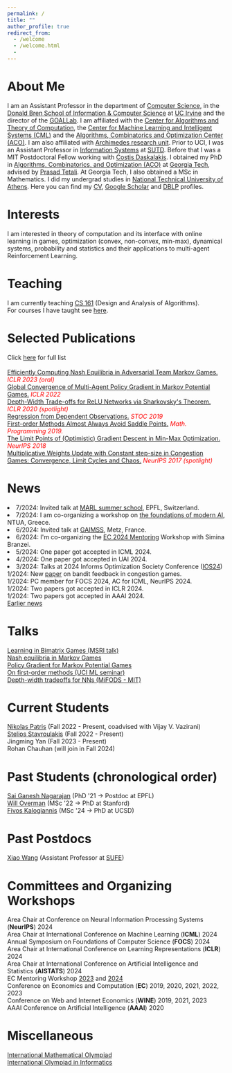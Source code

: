 ```yaml
---
permalink: /
title: ""
author_profile: true
redirect_from: 
  - /welcome
  - /welcome.html
  - 
---
```

<script>
function copy(dest, source) {
  if(dest.source == source) {
    dest.innerHTML = "";
    dest.source = null;
  }
  else {
    dest.innerHTML = source.innerHTML;
    dest.source = source;
  }
  dest.blur();
}
</script>
About Me
======
I am an Assistant Professor in the department of [Computer Science](https://www.cs.uci.edu/), in the [Donald Bren School of Information & Computer Science](https://www.ics.uci.edu/) at [UC Irvine](https://uci.edu/) and the director of the [GOALLab](https://goallabuci.github.io/). I am affiliated with the [Center for Algorithms and Theory of Computation](https://www.ics.uci.edu/~theory/), the [Center for Machine Learning and Intelligent Systems (CML)](https://cml.ics.uci.edu/) and the [Algorithms, Combinatorics and Optimization Center (ACO)](https://acoi.ics.uci.edu/). I am also affiliated with [Archimedes research unit](https://www.archimedesai.gr/). Prior to UCI, I was an Assistant Professor in [Information Systems](https://istd.sutd.edu.sg/) at [SUTD](https://www.sutd.edu.sg/). Before that I was a MIT Postdoctoral Fellow working with [Costis Daskalakis](http://people.csail.mit.edu/costis/). I obtained my PhD in [Algorithms, Combinatorics, and Optimization (ACO)](https://www.aco.gatech.edu/) at [Georgia Tech](https://www.gatech.edu/), advised by [Prasad Tetali](https://tetali.github.io/). At Georgia Tech, I also obtained a MSc in Mathematics. I did my undergrad studies in [National Technical University of Athens](https://www.ntua.gr/en/). Here you can find my [CV](https://panageas.github.io/files/panageascv.pdf), [Google Scholar](https://scholar.google.com/citations?user=5NiFWuwAAAAJ&hl=en) and [DBLP](https://dblp.org/pers/hd/p/Panageas:Ioannis) profiles. <br/>



Interests
======
I am interested in theory of computation and its interface with online learning in games, optimization (convex, non-convex, min-max), dynamical systems, probability and statistics and their applications to multi-agent Reinforcement Learning. 

Teaching 
======
I am currently teaching [CS 161](https://panageas.github.io/algo2024.html) (Design and Analysis of Algorithms). <br/> For courses I have taught see [here](https://panageas.github.io/teaching/). <br/>
 

Selected Publications 
======
Click [here](https://panageas.github.io/publications) for full list<br/>
<br/>
[Efficiently Computing Nash Equilibria in Adversarial Team Markov Games.](https://arxiv.org/abs/2208.02204) _<font color="red">ICLR 2023 (oral)</font>_ <br/>
[Global Convergence of Multi-Agent Policy Gradient in Markov Potential Games.](https://arxiv.org/abs/2106.01969) _<font color="red">ICLR 2022</font>_ <br/>
[Depth-Width Trade-offs for ReLU Networks via Sharkovsky's Theorem.](https://arxiv.org/abs/1912.04378) 
_<font color="red">ICLR 2020 (spotlight)</font>_ <br/>
[Regression from Dependent Observations.](https://arxiv.org/abs/1905.03353) _<font color="red"> STOC 2019 </font>_  <br/>
[First-order Methods Almost Always Avoid Saddle Points.](https://arxiv.org/abs/1710.07406) _<font color="red"> Math. Programming 2019. </font>_  <br/>
[The Limit Points of (Optimistic) Gradient Descent in Min-Max Optimization.](https://arxiv.org/abs/1807.03907) _<font color="red">NeurIPS 2018</font>_ <br/>
[Multiplicative Weights Update with Constant step-size in Congestion Games: Convergence, Limit Cycles and Chaos.](https://arxiv.org/abs/1703.01138) 
 _<font color="red">NeurIPS 2017 (spotlight)</font>_ <br/>

News 
======
<u1>
    <li> 7/2024: Invited talk at <a href="https://sites.google.com/view/marl-school2024/home">MARL summer school</a>,  EPFL, Switzerland. </li>
    <li> 7/2024: I am co-organizing a workshop on <a href="https://corelab.ntua.gr/aifoundations2024/"> the foundations of modern AI</a>, NTUA, Greece. </li>
    <li> 6/2024: Invited talk at <a href="https://www.gaimss24.org/workshop">GAIMSS</a>,  Metz, France. </li>
    <li> 6/2024: I'm co-organizing the <a href="https://sites.google.com/view/ec24mentoring/home">
    EC 2024 Mentoring</a> Workshop with Simina Branzei. </li>
    <li> 5/2024: One paper got accepted in ICML 2024. </li>
    <li> 4/2024: One paper got accepted in UAI 2024. </li>
    <li> 3/2024: Talks at 2024 Informs Optimization Society Conference (<a href="https://ios2024.rice.edu/">IOS24</a>) </li>
     1/2024: New <a href="https://arxiv.org/abs/2401.09628">paper</a> on bandit feedback in congestion games. <br/>
     1/2024: PC member for FOCS 2024, AC for ICML, NeurIPS 2024. <br/>
     1/2024: Two papers got accepted in ICLR 2024. <br/>
     1/2024: Two papers got accepted in AAAI 2024. <br/>
<a href="javascript:copy(div1, news)">Earlier news</a>
<div id="div1"></div>
<div id="news" style="display:none">
<blockquote>
     11/2023: Talk at Simons Laufer Mathematical Sciences Institute on learning in two player games. <br/>
     10/2023: Talk at Informs on Markov polymatrix Games. <br/>
     10/2023: AC for ICLR 2024, AISTATS 2024. <br/>
     9/2023: Four papers got accepted in NeurIPS 2023. <br/>
     6/2023: I'm co-organizing the <a href="https://sites.google.com/view/ec23mentoring/home">
    EC 2023 Mentoring</a> Workshop with Simina Branzei. <br/>
   5/2023 One <a href="https://arxiv.org/abs/2301.02129"> paper</a> accepted in EC 2023. <br/>
   4/2023 One <a href="https://arxiv.org/abs/2306.15543">paper</a> accepted in ICML 2023 as oral. <br/>
 3/2023: <a href="https://panageas.github.io/_pages/recent_advances.pdf">Talk</a> on computing Nash equilibria in Markov Games.<br/>
2/2023: New paper on <a href="https://arxiv.org/abs/2301.11241">time-varying games.</a> <br/>
1/2023: Two papers accepted in ICLR 2023, <a href="https://arxiv.org/abs/2208.02204"> one oral.</a><br/>
  </blockquote>
  </div>
</u1>   

Talks 
======
[Learning in Bimatrix Games (MSRI talk)](https://panageas.github.io/_pages/MSRItalkfinal.pdf) <br/>
[Nash equilibria in Markov Games](https://panageas.github.io/_pages/recent_advances.pdf) <br/>
[Policy Gradient for Markov Potential Games](https://www.youtube.com/watch?v=d1QRdQ2ayNA&ab_channel=UCIBrenICS) <br/>
[On first-order methods (UCI ML seminar)](https://www.youtube.com/watch?v=4cepfWDiL3A&list=PLcm9UtazJCOKyuab1cGVE5H54Kt0XxEPN&index=3&t=2s) <br/>
[Depth-width tradeoffs for NNs (MiFODS - MIT)](https://www.youtube.com/watch?v=HNQ204BmOQ8&t=1s) <br/>

Current Students 
======

[Nikolas Patris](https://npatris.github.io/) (Fall 2022 - Present, coadvised with Vijay V. Vazirani) <br/>
[Stelios Stavroulakis](https://steliostavroulakis.github.io/) (Fall 2022 - Present) <br/>
Jingming Yan (Fall 2023 - Present) <br/>
Rohan Chauhan (will join in Fall 2024) <br/>

Past Students (chronological order)
======
[Sai Ganesh Nagarajan](https://sites.google.com/view/sgnagarajan/home) (PhD '21 $\to$ Postdoc at EPFL) <br/>
[Will Overman](https://scholar.google.com/citations?user=B2XPxEkAAAAJ&hl=en&oi=sra) (MSc '22 $\to$ PhD at Stanford) <br/>
[Fivos Kalogiannis](https://fivoskal.github.io) (MSc '24 $\to$ PhD at UCSD) <br/>

Past Postdocs
======
[Xiao Wang](https://xiiaowang.github.io/) (Assistant Professor at [SUFE](http://itcs.shufe.edu.cn/))

Committees and Organizing Workshops
======
Area Chair at Conference on Neural Information Processing Systems (<b>NeurIPS</b>) 2024 <br/>
Area Chair at International Conference on Machine Learning (<b>ICML</b>) 2024 <br/>
Annual Symposium on Foundations of Computer Science (<b>FOCS</b>) 2024 <br/>
Area Chair at International Conference on Learning Representations (<b>ICLR</b>) 2024 <br/>
Area Chair at International Conference on Artificial Intelligence and Statistics (<b>AISTATS</b>) 2024 <br/>
EC Mentoring Workshop <a href="https://sites.google.com/view/ec23mentoring/home"> 2023</a> and <a href="https://sites.google.com/view/ec24mentoring/home"> 2024</a>   <br/>
Conference on Economics and Computation (<b>EC</b>) 2019, 2020, 2021, 2022, 2023 <br/>
Conference on Web and Internet Economics (<b>WINE</b>) 2019, 2021, 2023 <br/>
AAAI Conference on Artificial Intelligence (<b>AAAI</b>) 2020 

Miscellaneous
======
<a href="https://www.imo-official.org/"> International Mathematical Olympiad </a> <br/>
<a href="https://stats.ioinformatics.org/"> International Olympiad in Informatics </a> <br/>
